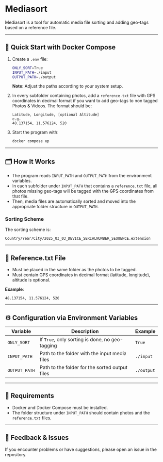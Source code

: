 
# Mediasort

Mediasort is a tool for automatic media file sorting and adding geo-tags based on a reference file.

---

## 🚀 Quick Start with Docker Compose

1. Create a `.env` file:

    ```bash
    ONLY_SORT=True
    INPUT_PATH=./input
    OUTPUT_PATH=./output
    ```

    **Note**: Adjust the paths according to your system setup.

2. In every subfolder containing photos, add a `reference.txt` file with GPS coordinates in decimal format if you want to add geo-tags to non tagged Photos & Videos. The format should be:

    ```
    Latitude, Longitude, [optional Altitude]
    e.g.
    48.137154, 11.576124, 520
    ```

3. Start the program with:

    ```bash
    docker compose up
    ```

---

## 🗂️ How It Works

- The program reads `INPUT_PATH` and `OUTPUT_PATH` from the environment variables.
- In each subfolder under `INPUT_PATH` that contains a `reference.txt` file, all photos missing geo-tags will be tagged with the GPS coordinates from that file.
- Then, media files are automatically sorted and moved into the appropriate folder structure in `OUTPUT_PATH`.

### Sorting Scheme

The sorting scheme is:

```
Country/Year/City/2025_03_03_DEVICE_SERIALNUMBER_SEQUENCE.extension
```

---

## 📁 Reference.txt File

- Must be placed in the same folder as the photos to be tagged.
- Must contain GPS coordinates in decimal format (latitude, longitude), altitude is optional.

**Example**:

```
48.137154, 11.576124, 520
```

---

## ⚙️ Configuration via Environment Variables

| Variable     | Description                                      | Example     |
|--------------|--------------------------------------------------|-------------|
| `ONLY_SORT`  | If `True`, only sorting is done, no geo-tagging  | `True`      |
| `INPUT_PATH` | Path to the folder with the input media files    | `./input`   |
| `OUTPUT_PATH`| Path to the folder for the sorted output files   | `./output`  |

---

## 🔧 Requirements

- Docker and Docker Compose must be installed.
- The folder structure under `INPUT_PATH` should contain photos and the `reference.txt` files.

---

## 📝 Feedback & Issues

If you encounter problems or have suggestions, please open an issue in the repository.

